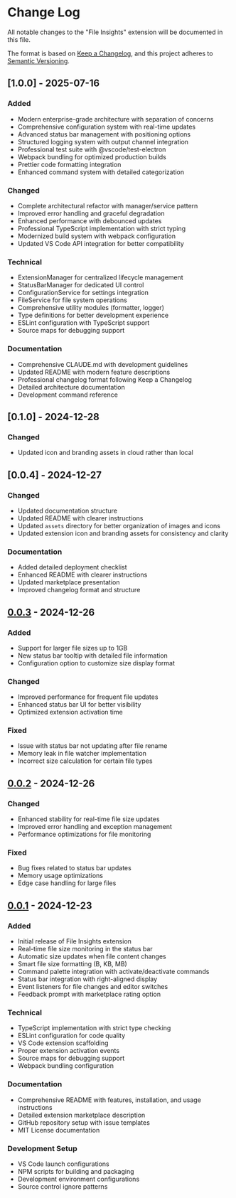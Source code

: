 # Change Log

All notable changes to the "File Insights" extension will be documented in this file.

The format is based on [Keep a Changelog](https://keepachangelog.com/en/1.0.0/),
and this project adheres to [Semantic Versioning](https://semver.org/spec/v2.0.0.html).

## [1.0.0] - 2025-07-16

### Added

- Modern enterprise-grade architecture with separation of concerns
- Comprehensive configuration system with real-time updates
- Advanced status bar management with positioning options
- Structured logging system with output channel integration
- Professional test suite with @vscode/test-electron
- Webpack bundling for optimized production builds
- Prettier code formatting integration
- Enhanced command system with detailed categorization

### Changed

- Complete architectural refactor with manager/service pattern
- Improved error handling and graceful degradation
- Enhanced performance with debounced updates
- Professional TypeScript implementation with strict typing
- Modernized build system with webpack configuration
- Updated VS Code API integration for better compatibility

### Technical

- ExtensionManager for centralized lifecycle management
- StatusBarManager for dedicated UI control
- ConfigurationService for settings integration
- FileService for file system operations
- Comprehensive utility modules (formatter, logger)
- Type definitions for better development experience
- ESLint configuration with TypeScript support
- Source maps for debugging support

### Documentation

- Comprehensive CLAUDE.md with development guidelines
- Updated README with modern feature descriptions
- Professional changelog format following Keep a Changelog
- Detailed architecture documentation
- Development command reference

## [0.1.0] - 2024-12-28

### Changed

- Updated icon and branding assets in cloud rather than local

## [0.0.4] - 2024-12-27

### Changed

- Updated documentation structure
- Updated README with clearer instructions
- Updated `assets` directory for better organization of images and icons
- Updated extension icon and branding assets for consistency and clarity

### Documentation

- Added detailed deployment checklist
- Enhanced README with clearer instructions
- Updated marketplace presentation
- Improved changelog format and structure

## [0.0.3] - 2024-12-26

### Added

- Support for larger file sizes up to 1GB
- New status bar tooltip with detailed file information
- Configuration option to customize size display format

### Changed

- Improved performance for frequent file updates
- Enhanced status bar UI for better visibility
- Optimized extension activation time

### Fixed

- Issue with status bar not updating after file rename
- Memory leak in file watcher implementation
- Incorrect size calculation for certain file types

## [0.0.2] - 2024-12-26

### Changed

- Enhanced stability for real-time file size updates
- Improved error handling and exception management
- Performance optimizations for file monitoring

### Fixed

- Bug fixes related to status bar updates
- Memory usage optimizations
- Edge case handling for large files

## [0.0.1] - 2024-12-23

### Added

- Initial release of File Insights extension
- Real-time file size monitoring in the status bar
- Automatic size updates when file content changes
- Smart file size formatting (B, KB, MB)
- Command palette integration with activate/deactivate commands
- Status bar integration with right-aligned display
- Event listeners for file changes and editor switches
- Feedback prompt with marketplace rating option

### Technical

- TypeScript implementation with strict type checking
- ESLint configuration for code quality
- VS Code extension scaffolding
- Proper extension activation events
- Source maps for debugging support
- Webpack bundling configuration

### Documentation

- Comprehensive README with features, installation, and usage instructions
- Detailed extension marketplace description
- GitHub repository setup with issue templates
- MIT License documentation

### Development Setup

- VS Code launch configurations
- NPM scripts for building and packaging
- Development environment configurations
- Source control ignore patterns

[0.0.3]: https://github.com/Vijay431/vscode-browser-extension/releases/tag/v0.0.3
[0.0.2]: https://github.com/Vijay431/vscode-browser-extension/releases/tag/v0.0.2
[0.0.1]: https://github.com/Vijay431/vscode-browser-extension/releases/tag/v0.0.1
